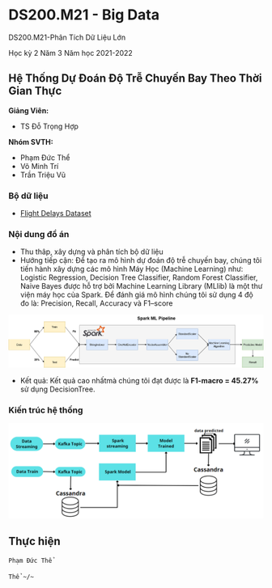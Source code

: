 # DS200.M21 - Big Data


DS200.M21-Phân Tích Dữ Liệu Lớn

Học kỳ 2 Năm 3 Năm học 2021-2022 

## Hệ Thống Dự Đoán Độ Trễ Chuyến Bay Theo Thời Gian Thực

**Giảng Viên:** 
- TS Đỗ Trọng Hợp


**Nhóm SVTH:**
- Phạm Đức Thể
- Võ Minh Trí
- Trần Triệu Vũ


### Bộ dữ liệu

 - [Flight Delays Dataset](https://www.kaggle.com/datasets/phamtheds/predict-flight-delays)


### Nội dung đồ án

- Thu thâp, xây dựng và phân tích bộ dữ liệu
- Hướng tiếp cận: Để tạo ra mô hình dự đoán độ trễ chuyến bay, chúng tôi tiến hành xây dựng các mô hình Máy Học (Machine Learning) như: Logistic Regression, Decision Tree Classifier, Random Forest Classifier, Naive Bayes được hỗ trợ bởi Machine Learning Library (MLlib) là một thư viện máy học của Spark. Để đánh giá mô hình chúng tôi sử dụng 4 độ đo là: Precision, Recall, Accuracy và F1–score

<center>
    <img src="https://github.com/PhamThe-KHDL/DS200.M21-Big-Data/blob/master/FINAL%20PROJECT/Images/Fig3.png" width="800" alt="ANOVA" />
</center>


- Kết quả: Kết quả cao nhấtmà chúng tôi đạt được là **F1-macro = 45.27%** sử dụng DecisionTree.










### Kiến trúc hệ thống

<center>
    <img src="https://github.com/PhamThe-KHDL/DS200.M21-Big-Data/blob/master/FINAL%20PROJECT/Images/Fig4.png" width="800" alt="ANOVA" />
</center>




## Thực hiện

```
Phạm Đức Thể

Thể ~/~
```

